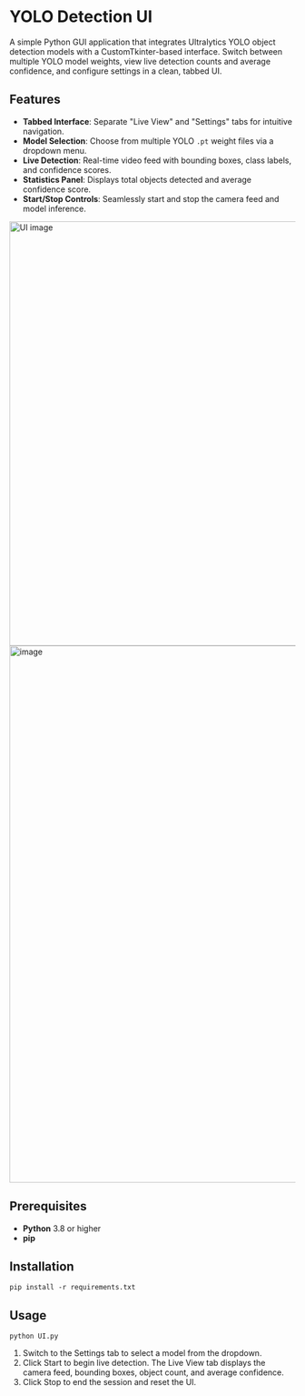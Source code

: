 
# YOLO Detection UI

A simple Python GUI application that integrates Ultralytics YOLO object detection models with a CustomTkinter-based interface. Switch between multiple YOLO model weights, view live detection counts and average confidence, and configure settings in a clean, tabbed UI.

## Features

- **Tabbed Interface**: Separate "Live View" and "Settings" tabs for intuitive navigation.
- **Model Selection**: Choose from multiple YOLO `.pt` weight files via a dropdown menu.
- **Live Detection**: Real-time video feed with bounding boxes, class labels, and confidence scores.
- **Statistics Panel**: Displays total objects detected and average confidence score.
- **Start/Stop Controls**: Seamlessly start and stop the camera feed and model inference.

<img width="746" alt="UI image" src="https://github.com/user-attachments/assets/6da508a2-c181-4d35-8a96-8459b770c2fe" />

<img width="944" alt="image" src="https://github.com/user-attachments/assets/492b9991-07bf-4e27-ab0f-95734e93094c" />

## Prerequisites

- **Python** 3.8 or higher
- **pip**

## Installation

`pip install -r requirements.txt`

## Usage
`python UI.py`
1. Switch to the Settings tab to select a model from the dropdown.
2. Click Start to begin live detection. The Live View tab displays the camera feed, bounding boxes, object count, and average confidence.
3. Click Stop to end the session and reset the UI.







